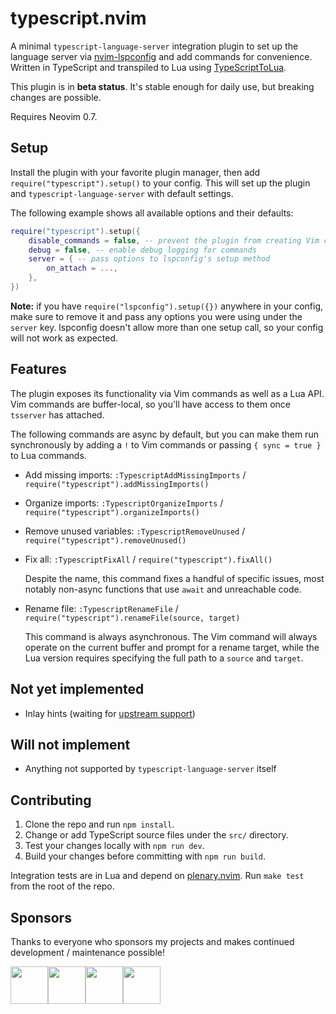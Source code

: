 # typescript.nvim

A minimal `typescript-language-server` integration plugin to set up the language
server via [nvim-lspconfig](https://github.com/neovim/nvim-lspconfig) and add
commands for convenience. Written in TypeScript and transpiled to
Lua using [TypeScriptToLua](https://github.com/TypeScriptToLua/TypeScriptToLua).

This plugin is in **beta status**. It's stable enough for daily use, but
breaking changes are possible.

Requires Neovim 0.7.

## Setup

Install the plugin with your favorite plugin manager, then add
`require("typescript").setup()` to your config. This will set up the plugin and
`typescript-language-server` with default settings.

The following example shows all available options and their defaults:

```lua
require("typescript").setup({
    disable_commands = false, -- prevent the plugin from creating Vim commands
    debug = false, -- enable debug logging for commands
    server = { -- pass options to lspconfig's setup method
        on_attach = ...,
    },
})
```

**Note:** if you have `require("lspconfig").setup({})` anywhere in your config,
make sure to remove it and pass any options you were using under the `server`
key. lspconfig doesn't allow more than one setup call, so your config will not
work as expected.

## Features

The plugin exposes its functionality via Vim commands as well as a Lua API. Vim
commands are buffer-local, so you'll have access to them once `tsserver` has
attached.

The following commands are async by default, but you can make them run
synchronously by adding a `!` to Vim commands or passing `{ sync = true }` to
Lua commands.

- Add missing imports: `:TypescriptAddMissingImports` /
  `require("typescript").addMissingImports()`

- Organize imports: `:TypescriptOrganizeImports` /
  `require("typescript").organizeImports()`

- Remove unused variables: `:TypescriptRemoveUnused` /
  `require("typescript").removeUnused()`

- Fix all: `:TypescriptFixAll` / `require("typescript").fixAll()`

  Despite the name, this command fixes a handful of specific issues, most notably
  non-async functions that use `await` and unreachable code.

- Rename file: `:TypescriptRenameFile` /
  `require("typescript").renameFile(source, target)`

  This command is always asynchronous. The Vim command will always operate on
  the current buffer and prompt for a rename target, while the Lua version
  requires specifying the full path to a `source` and `target`.

## Not yet implemented

- Inlay hints (waiting for [upstream support](https://github.com/neovim/neovim/issues/18086))

## Will not implement

- Anything not supported by `typescript-language-server` itself

## Contributing

1. Clone the repo and run `npm install`.
2. Change or add TypeScript source files under the `src/` directory.
3. Test your changes locally with `npm run dev`.
4. Build your changes before committing with `npm run build`.

Integration tests are in Lua and depend on
[plenary.nvim](https://github.com/nvim-lua/plenary.nvim). Run `make test` from
the root of the repo.

## Sponsors

Thanks to everyone who sponsors my projects and makes continued development /
maintenance possible!

<!-- sponsors --><a href="https://github.com/yutkat"><img src="https://github.com/yutkat.png" width="60px" alt="" /></a><a href="https://github.com/hituzi-no-sippo"><img src="https://github.com/hituzi-no-sippo.png" width="60px" alt="" /></a><a href="https://github.com/sbc64"><img src="https://github.com/sbc64.png" width="60px" alt="" /></a><a href="https://github.com/milanglacier"><img src="https://github.com/milanglacier.png" width="60px" alt="" /></a><!-- sponsors -->
